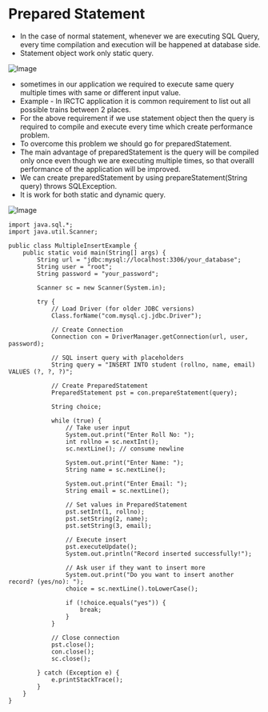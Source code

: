 # Prepared Statement 
- In the case of normal statement, whenever we are executing SQL Query, every time compilation and execution will be happened at database side.
- Statement object work only static query.

![Image](https://github.com/user-attachments/assets/b22a214c-617c-44d0-817f-dd397203014b)

- sometimes in our application we required to execute same query multiple times with same or different input value.
- Example - In IRCTC application it is common requirement to list out all possible trains between 2 places.
- For the above requirement if we use statement object then the query is required to compile and execute every time which create performance problem.
- To overcome this problem we should go for preparedStatement.
- The main advantage of preparedStatement is the query will be compiled only once even though we are executing multiple times, so that overalll performance of the application will be improved.
- We can create preparedStatement by using prepareStatement(String query) throws SQLException.
- It is work for both static and dynamic query.

![Image](https://github.com/user-attachments/assets/2557a5a0-3794-4cdf-a8c6-272ef34eb0fe)

```
import java.sql.*;
import java.util.Scanner;

public class MultipleInsertExample {
    public static void main(String[] args) {
        String url = "jdbc:mysql://localhost:3306/your_database";
        String user = "root";
        String password = "your_password";

        Scanner sc = new Scanner(System.in);

        try {
            // Load Driver (for older JDBC versions)
            Class.forName("com.mysql.cj.jdbc.Driver");

            // Create Connection
            Connection con = DriverManager.getConnection(url, user, password);

            // SQL insert query with placeholders
            String query = "INSERT INTO student (rollno, name, email) VALUES (?, ?, ?)";

            // Create PreparedStatement
            PreparedStatement pst = con.prepareStatement(query);

            String choice;

            while (true) {
                // Take user input
                System.out.print("Enter Roll No: ");
                int rollno = sc.nextInt();
                sc.nextLine(); // consume newline

                System.out.print("Enter Name: ");
                String name = sc.nextLine();

                System.out.print("Enter Email: ");
                String email = sc.nextLine();

                // Set values in PreparedStatement
                pst.setInt(1, rollno);
                pst.setString(2, name);
                pst.setString(3, email);

                // Execute insert
                pst.executeUpdate();
                System.out.println("Record inserted successfully!");

                // Ask user if they want to insert more
                System.out.print("Do you want to insert another record? (yes/no): ");
                choice = sc.nextLine().toLowerCase();

                if (!choice.equals("yes")) {
                    break;
                }
            }

            // Close connection
            pst.close();
            con.close();
            sc.close();

        } catch (Exception e) {
            e.printStackTrace();
        }
    }
}
```
